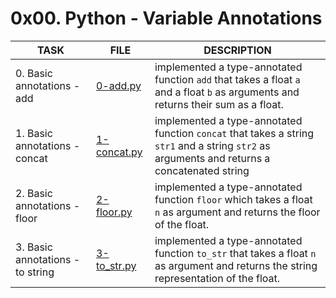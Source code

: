 # 0x00. Python - Variable Annotations

| TASK                             | FILE                         | DESCRIPTION                                                                                                                                  |
| -------------------------------- | ---------------------------- | -------------------------------------------------------------------------------------------------------------------------------------------- |
| 0. Basic annotations - add       | [0-add.py](./0-add.py)       | implemented a type-annotated function `add` that takes a float `a` and a float `b` as arguments and returns their sum as a float.            |
| 1. Basic annotations - concat    | [1-concat.py](./1-concat.py) | implemented a type-annotated function `concat` that takes a string `str1` and a string `str2` as arguments and returns a concatenated string |
| 2. Basic annotations - floor     | [2-floor.py](./2-floor.py)   | implemented a type-annotated function `floor` which takes a float `n` as argument and returns the floor of the float.                        |
| 3. Basic annotations - to string | [3-to_str.py](./3-to_str.py) | implemented a type-annotated function `to_str` that takes a float `n` as argument and returns the string representation of the float.        |
